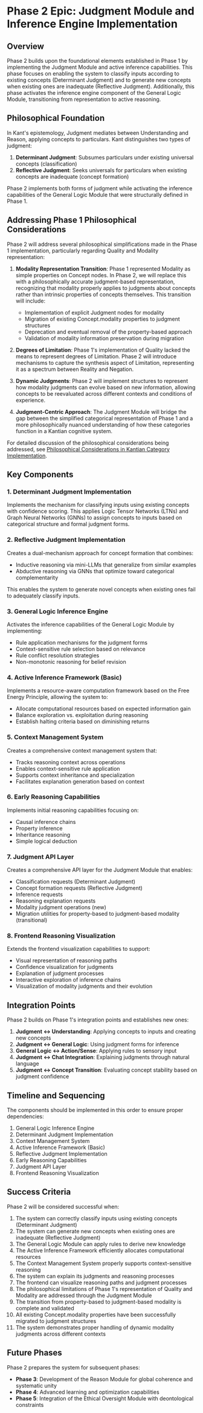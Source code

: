 # Phase 2 Epic: Judgment Module and Inference Engine Implementation

## Overview

Phase 2 builds upon the foundational elements established in Phase 1 by implementing the Judgment Module and active inference capabilities. This phase focuses on enabling the system to classify inputs according to existing concepts (Determinant Judgment) and to generate new concepts when existing ones are inadequate (Reflective Judgment). Additionally, this phase activates the inference engine component of the General Logic Module, transitioning from representation to active reasoning.

## Philosophical Foundation

In Kant's epistemology, Judgment mediates between Understanding and Reason, applying concepts to particulars. Kant distinguishes two types of judgment:

1. **Determinant Judgment**: Subsumes particulars under existing universal concepts (classification)
2. **Reflective Judgment**: Seeks universals for particulars when existing concepts are inadequate (concept formation)

Phase 2 implements both forms of judgment while activating the inference capabilities of the General Logic Module that were structurally defined in Phase 1.

## Addressing Phase 1 Philosophical Considerations

Phase 2 will address several philosophical simplifications made in the Phase 1 implementation, particularly regarding Quality and Modality representation:

1. **Modality Representation Transition**: Phase 1 represented Modality as simple properties on Concept nodes. In Phase 2, we will replace this with a philosophically accurate judgment-based representation, recognizing that modality properly applies to judgments about concepts rather than intrinsic properties of concepts themselves. This transition will include:
   - Implementation of explicit Judgment nodes for modality
   - Migration of existing Concept.modality properties to judgment structures
   - Deprecation and eventual removal of the property-based approach
   - Validation of modality information preservation during migration

2. **Degrees of Limitation**: Phase 1's implementation of Quality lacked the means to represent degrees of Limitation. Phase 2 will introduce mechanisms to capture the synthesis aspect of Limitation, representing it as a spectrum between Reality and Negation.

3. **Dynamic Judgments**: Phase 2 will implement structures to represent how modality judgments can evolve based on new information, allowing concepts to be reevaluated across different contexts and conditions of experience.

4. **Judgment-Centric Approach**: The Judgment Module will bridge the gap between the simplified categorical representation of Phase 1 and a more philosophically nuanced understanding of how these categories function in a Kantian cognitive system.

For detailed discussion of the philosophical considerations being addressed, see [Philosophical Considerations in Kantian Category Implementation](../../design-docs/Philosophical-Considerations-Category-Implementation.md).

## Key Components

### 1. Determinant Judgment Implementation

Implements the mechanism for classifying inputs using existing concepts with confidence scoring. This applies Logic Tensor Networks (LTNs) and Graph Neural Networks (GNNs) to assign concepts to inputs based on categorical structure and formal judgment forms.

### 2. Reflective Judgment Implementation

Creates a dual-mechanism approach for concept formation that combines:
- Inductive reasoning via mini-LLMs that generalize from similar examples
- Abductive reasoning via GNNs that optimize toward categorical complementarity

This enables the system to generate novel concepts when existing ones fail to adequately classify inputs.

### 3. General Logic Inference Engine

Activates the inference capabilities of the General Logic Module by implementing:
- Rule application mechanisms for the judgment forms
- Context-sensitive rule selection based on relevance
- Rule conflict resolution strategies
- Non-monotonic reasoning for belief revision

### 4. Active Inference Framework (Basic)

Implements a resource-aware computation framework based on the Free Energy Principle, allowing the system to:
- Allocate computational resources based on expected information gain
- Balance exploration vs. exploitation during reasoning
- Establish halting criteria based on diminishing returns

### 5. Context Management System

Creates a comprehensive context management system that:
- Tracks reasoning context across operations
- Enables context-sensitive rule application
- Supports context inheritance and specialization
- Facilitates explanation generation based on context

### 6. Early Reasoning Capabilities

Implements initial reasoning capabilities focusing on:
- Causal inference chains
- Property inference
- Inheritance reasoning
- Simple logical deduction

### 7. Judgment API Layer

Creates a comprehensive API layer for the Judgment Module that enables:
- Classification requests (Determinant Judgment)
- Concept formation requests (Reflective Judgment)
- Inference requests
- Reasoning explanation requests
- Modality judgment operations (new)
- Migration utilities for property-based to judgment-based modality (transitional)

### 8. Frontend Reasoning Visualization

Extends the frontend visualization capabilities to support:
- Visual representation of reasoning paths
- Confidence visualization for judgments
- Explanation of judgment processes
- Interactive exploration of inference chains
- Visualization of modality judgments and their evolution

## Integration Points

Phase 2 builds on Phase 1's integration points and establishes new ones:

1. **Judgment ↔ Understanding**: Applying concepts to inputs and creating new concepts
2. **Judgment ↔ General Logic**: Using judgment forms for inference
3. **General Logic ↔ Action/Sense**: Applying rules to sensory input
4. **Judgment ↔ Chat Integration**: Explaining judgments through natural language
5. **Judgment ↔ Concept Transition**: Evaluating concept stability based on judgment confidence

## Timeline and Sequencing

The components should be implemented in this order to ensure proper dependencies:

1. General Logic Inference Engine
2. Determinant Judgment Implementation
3. Context Management System
4. Active Inference Framework (Basic)
5. Reflective Judgment Implementation
6. Early Reasoning Capabilities
7. Judgment API Layer
8. Frontend Reasoning Visualization

## Success Criteria

Phase 2 will be considered successful when:

1. The system can correctly classify inputs using existing concepts (Determinant Judgment)
2. The system can generate new concepts when existing ones are inadequate (Reflective Judgment)
3. The General Logic Module can apply rules to derive new knowledge
4. The Active Inference Framework efficiently allocates computational resources
5. The Context Management System properly supports context-sensitive reasoning
6. The system can explain its judgments and reasoning processes
7. The frontend can visualize reasoning paths and judgment processes
8. The philosophical limitations of Phase 1's representation of Quality and Modality are addressed through the Judgment Module
9. The transition from property-based to judgment-based modality is complete and validated
10. All existing Concept.modality properties have been successfully migrated to judgment structures
11. The system demonstrates proper handling of dynamic modality judgments across different contexts

## Future Phases

Phase 2 prepares the system for subsequent phases:

- **Phase 3**: Development of the Reason Module for global coherence and systematic unity
- **Phase 4**: Advanced learning and optimization capabilities
- **Phase 5**: Integration of the Ethical Oversight Module with deontological constraints 